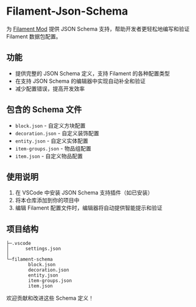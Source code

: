 # Filament-Json-Schema

为 [Filament Mod](https://modrinth.com/mod/filament) 提供 JSON Schema 支持，帮助开发者更轻松地编写和验证 Filament 数据包配置。

## 功能

- 提供完整的 JSON Schema 定义，支持 Filament 的各种配置类型
- 在支持 JSON Schema 的编辑器中实现自动补全和验证
- 减少配置错误，提高开发效率

## 包含的 Schema 文件

- `block.json` - 自定义方块配置
- `decoration.json` - 自定义装饰配置
- `entity.json` - 自定义实体配置
- `item-groups.json` - 物品组配置
- `item.json` - 自定义物品配置

## 使用说明

1. 在 VSCode 中安装 JSON Schema 支持插件（如已安装）
2. 将本仓库添加到你的项目中
3. 编辑 Filament 配置文件时，编辑器将自动提供智能提示和验证

## 项目结构

```
├─.vscode
│      settings.json
│      
└─filament-schema
        block.json
        decoration.json
        entity.json
        item-groups.json
        item.json
```

欢迎贡献和改进这些 Schema 定义！
